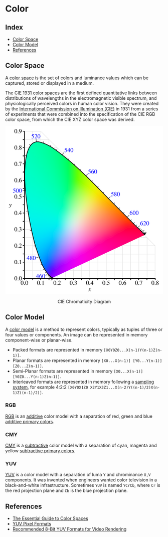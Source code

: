 # Color

## Index

* [Color Space](#color-space)
* [Color Model](#color-model)
* [References](#references)

## Color Space

A [color space](https://en.wikipedia.org/wiki/Color_space) is the set of colors and luminance values which can be captured, stored or displayed in a medium.

The [CIE 1931 color spaces](https://en.wikipedia.org/wiki/CIE_1931_color_space) are the first defined quantitative links between distributions of wavelengths in the electromagnetic visible spectrum, and physiologically perceived colors in human color vision. They were created by the [International Commission on Illumination (CIE)](https://en.wikipedia.org/wiki/International_Commission_on_Illumination) in 1931 from a series of experiments that were combined into the specification of the CIE RGB color space, from which the CIE XYZ color space was derived.

<p align="center"><img align="center" src="CIE1931_chromaticity_diagram.svg"></p>
<p align="center">CIE Chromaticity Diagram</p>

## Color Model

A [color model](https://en.wikipedia.org/wiki/Color_model) is a method to represent colors, typically as tuples of three or four values or components. An image can be represented in memory component-wise or planar-wise.

* Packed formats are represented in memory `[X0Y0Z0...X(n-1)Y(n-1)Z(n-1)]`.
* Planar formats are represented in memory `[X0...X(n-1)] [Y0...Y(n-1)] [Z0...Z(n-1)]`.
* Semi-Planar formats are represented in memory `[X0...X(n-1)] [Y0Z0...Y(n-1)Z(n-1)]`.
* Interleaved formats are represented in memory following a [sampling system](https://en.wikipedia.org/wiki/Chroma_subsampling#Sampling_systems_and_ratios), for example 4:2:2 `[X0Y0X1Z0 X2Y1X3Z1...X(n-2)Y((n-1)/2)X(n-1)Z((n-1)/2)]`.

### RGB

[RGB](https://en.wikipedia.org/wiki/RGB_color_model) is an [additive](https://en.wikipedia.org/wiki/Additive_color) color model with a separation of red, green and blue [additive primary colors](https://en.wikipedia.org/wiki/Primary_color).

### CMY

[CMY](https://en.wikipedia.org/wiki/CMY_color_model) is a [subtractive](https://en.wikipedia.org/wiki/Subtractive_color) color model with a separation of cyan, magenta and yellow [subtractive primary colors](https://en.wikipedia.org/wiki/Primary_color#Subtractive_mixing_of_ink_layers).

### YUV

[YUV](https://en.wikipedia.org/wiki/YUV) is a color model with a separation of luma `Y` and chrominance `U,V` components. It was invented when engineers wanted color television in a black-and-white infrastructure. Sometimes `YUV` is named `YCrCb`, where `Cr` is the red projection plane and `Cb` is the blue projection plane.

## References

* [The Essential Guide to Color Spaces](https://blog.frame.io/2020/02/03/color-spaces-101/)
* [YUV Pixel Formats](https://www.fourcc.org/yuv.php)
* [Recommended 8-Bit YUV Formats for Video Rendering](https://docs.microsoft.com/en-us/windows/win32/medfound/recommended-8-bit-yuv-formats-for-video-rendering)
